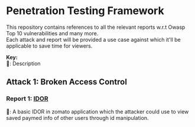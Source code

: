 # Penetration Testing Framework
This repository contains references to all the relevant reports w.r.t Owasp Top 10 vulnerabilities and many more.    
    Each attack and report will be provided a use case against which it'll be applicable to save time for viewers.

**Key:**  
   📝: Description

## Attack 1: Broken Access Control
### Report 1: [IDOR](https://prateeksrivastavaa.medium.com/zomatoooo-idor-in-saved-payments-f8c014879741)
📝: A basic IDOR in zomato application which the attacker could use to view saved paymed info of other users through id manipulation.
